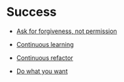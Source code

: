 # Success


 - [Ask for forgiveness, not permission](../Ask%20for%20forgiveness,%20not%20permission/index.md)
    
 - [Continuous learning](../Continuous%20learning/index.md)
    
 - [Continuous refactor](../Continuous%20refactor/index.md)
    
 - [Do what you want](../Do%20what%20you%20want/index.md)
    

